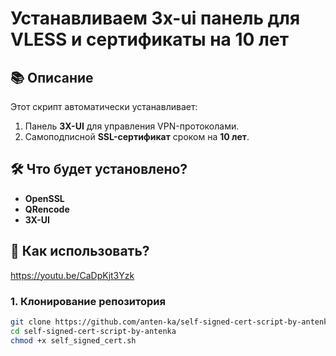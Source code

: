 # Устанавливаем 3x-ui панель для VLESS и сертификаты на 10 лет

## 📚 Описание

Этот скрипт автоматически устанавливает:
1. Панель **3X-UI** для управления VPN-протоколами.
2. Самоподписной **SSL-сертификат** сроком на **10 лет**.

## 🛠️ Что будет установлено?
- **OpenSSL**
- **QRencode**
- **3X-UI**

## 🚀 Как использовать?
https://youtu.be/CaDpKjt3Yzk

### 1. Клонирование репозитория
```bash
git clone https://github.com/anten-ka/self-signed-cert-script-by-antenka.git
cd self-signed-cert-script-by-antenka
chmod +x self_signed_cert.sh
